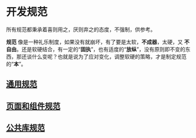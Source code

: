 # 开发规范

所有规范都秉承着喜则用之，厌则弃之的态度，不强制，供参考。

<aboutme info="纯属个人想法，可略🐶">

__规范__ 像是一种礼乐制度，如果没有就崩坏，有了要是太软，__不成器__，太硬，又 __不自由__。还是软硬结合，有一定的“__固执__”，也有适度的“__放纵__”，没有原则即不变的东西，那还谈什么变呢？也就是说为了应对变化，调整软硬的策略，才是制定规范的“__本__”。

</aboutme>


## <a href="开发规范/相关/通用规范.md">通用规范</a>

## <a href="开发规范/相关/页面和组件规范.md">页面和组件规范</a>

## <a href="开发规范/相关/公共库规范.md">公共库规范</a>

